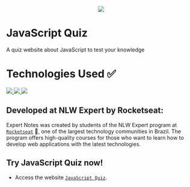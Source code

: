 <p align="center">
  <img src="https://github.com/LuizMorato/expert-notes/assets/109006053/a26d85e6-1f7b-4026-a579-eb6191cf2780">
<p/> 

# JavaScript Quiz

A quiz website about JavaScript to test your knowledge

# Technologies Used ✅
<a href="https://skillicons.dev">
    <img src="https://skillicons.dev/icons?i=html" />
    <img src="https://skillicons.dev/icons?i=css" />
    <img src="https://skillicons.dev/icons?i=js" />
</a>

## Developed at NLW Expert by Rocketseat:

Expert Notes was created by students of the NLW Expert program at [`Rocketseat`](https://www.rocketseat.com.br/) 🚀, one of the largest technology communities in Brazil.
The program offers high-quality courses for those who want to learn how to develop web applications with the latest technologies.

## Try JavaScript Quiz now!

- Access the website [`JavaScript Quiz`](https://expert-notes-ten.vercel.app/).
  

